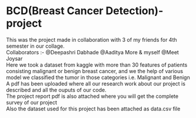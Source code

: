 # BCD(Breast Cancer Detection)-project
This was the project made in collaboration with 3 of my friends for 4th semester in our collage.
<br />Collaborators :- @Deepashri Dabhade @Aaditya More & myself @Meet Joysar
<br />Here we took a dataset from kaggle with more than 30 features of patients consisting malignant or benign breast cancer, and we the help of various model we classified the tumor in those categories i.e. Malignant and Benign
<br />A pdf has been uploaded where all our research work about our project is described and all the ouputs of our code.
<br />The project report pdf is also attached where you will get the complete survey of our project
<br />Also the dataset used for this project has been attached as data.csv file
